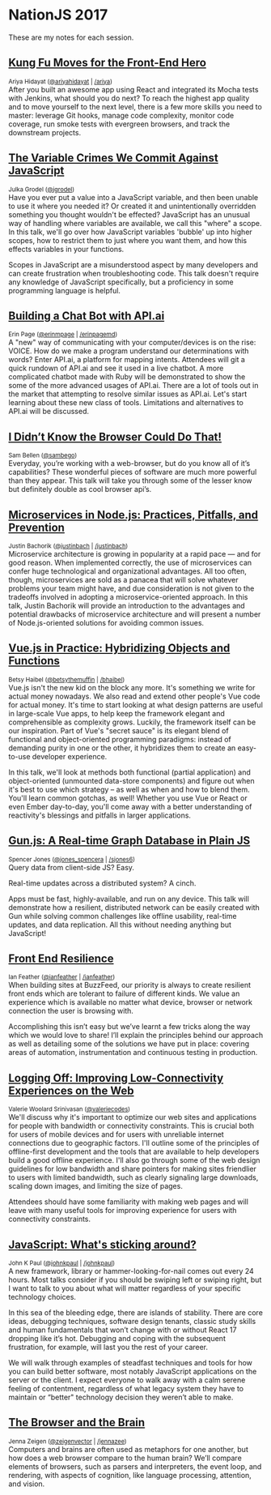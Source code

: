 # NationJS 2017
These are my notes for each session.

## [Kung Fu Moves for the Front-End Hero](https://github.com/nazrhyn/nationjs-2017-notes/blob/master/sessions/01-kung-fu-moves-for-the-front-end-hero.md)
<sup>Ariya Hidayat ([@ariyahidayat](https://twitter.com/ariyahidayat) | [/ariya](https://github.com/ariya))</sup>   
After you built an awesome app using React and integrated its Mocha tests with Jenkins, what should you do next? To reach the highest app quality and to move yourself to the next level, there is a few more skills you need to master: leverage Git hooks, manage code complexity, monitor code coverage, run smoke tests with evergreen browsers, and track the downstream projects.

## [The Variable Crimes We Commit Against JavaScript](https://github.com/nazrhyn/nationjs-2017-notes/blob/master/sessions/02-the-variable-crimes-we-commit-against-javascript.md)
<sup>Julka Grodel ([@jgrodel](https://twitter.com/jgrodel))</sup>   
Have you ever put a value into a JavaScript variable, and then been unable to use it where you needed it? Or created it and unintentionally overridden something you thought wouldn't be effected? JavaScript has an unusual way of handling where variables are available, we call this "where" a scope. In this talk, we'll go over how JavaScript variables 'bubble' up into higher scopes, how to restrict them to just where you want them, and how this effects variables in your functions.

Scopes in JavaScript are a misunderstood aspect by many developers and can create frustration when troubleshooting code. This talk doesn't require any knowledge of JavaScript specifically, but a proficiency in some programming language is helpful.

## [Building a Chat Bot with API.ai](https://github.com/nazrhyn/nationjs-2017-notes/blob/master/sessions/03-building-a-chat-bot-with-apiai.md)
<sup>Erin Page ([@erinmpage](https://twitter.com/erinmpage) | [/erinpagemd](https://github.com/erinpagemd))</sup>   
A "new" way of communicating with your computer/devices is on the rise: VOICE. How do we make a program understand our determinations with words? Enter API.ai, a platform for mapping intents. Attendees will git a quick rundown of API.ai and see it used in a live chatbot. A more complicated chatbot made with Ruby will be demonstrated to show the some of the more advanced usages of API.ai. There are a lot of tools out in the market that attempting to resolve similar issues as API.ai. Let's start learning about these new class of tools. Limitations and alternatives to API.ai will be discussed.

## [I Didn’t Know the Browser Could Do That!](https://github.com/nazrhyn/nationjs-2017-notes/blob/master/sessions/04-i-didnt-know-the-browser-could-do-that.md)
<sup>Sam Bellen ([@sambego](https://twitter.com/sambego))</sup>   
Everyday, you’re working with a web-browser, but do you know all of it’s capabilities? These wonderful pieces of software are much more powerful than they appear. This talk will take you through some of the lesser know but definitely double as cool browser api’s.

## [Microservices in Node.js: Practices, Pitfalls, and Prevention](https://github.com/nazrhyn/nationjs-2017-notes/blob/master/sessions/05-microservices-in-nodejs.md)
<sup>Justin Bachorik ([@justinbach](https://twitter.com/justinbach) | [/justinbach](https://github.com/justinbach))</sup>   
Microservice architecture is growing in popularity at a rapid pace — and for good reason. When implemented correctly, the use of microservices can confer huge technological and organizational advantages. All too often, though, microservices are sold as a panacea that will solve whatever problems your team might have, and due consideration is not given to the tradeoffs involved in adopting a microservice-oriented approach. In this talk, Justin Bachorik will provide an introduction to the advantages and potential drawbacks of microservice architecture and will present a number of Node.js-oriented solutions for avoiding common issues.

## [Vue.js in Practice: Hybridizing Objects and Functions](https://github.com/nazrhyn/nationjs-2017-notes/blob/master/sessions/06-vuejs-in-practice.md)
<sup>Betsy Haibel ([@betsythemuffin](https://twitter.com/betsythemuffin) | [/bhaibel](https://github.com/bhaibel))</sup>   
Vue.js isn't the new kid on the block any more. It's something we write for actual money nowadays. We also read and extend other people's Vue code for actual money. It's time to start looking at what design patterns are useful in large-scale Vue apps, to help keep the framework elegant and comprehensible as complexity grows. Luckily, the framework itself can be our inspiration. Part of Vue's "secret sauce" is its elegant blend of functional and object-oriented programming paradigms: instead of demanding purity in one or the other, it hybridizes them to create an easy-to-use developer experience.

In this talk, we'll look at methods both functional (partial application) and object-oriented (unmounted data-store components) and figure out when it's best to use which strategy – as well as when and how to blend them. You'll learn common gotchas, as well! Whether you use Vue or React or even Ember day-to-day, you'll come away with a better understanding of reactivity's blessings and pitfalls in larger applications.

## [Gun.js: A Real-time Graph Database in Plain JS](https://github.com/nazrhyn/nationjs-2017-notes/blob/master/sessions/07-gunjs-a-real-time-graph-database-in-plain-js.md)
<sup>Spencer Jones ([@jones_spencera](https://twitter.com/jones_spencera) | [/sjones6](https://github.com/sjones6))</sup>   
Query data from client-side JS? Easy.

Real-time updates across a distributed system? A cinch.

Apps must be fast, highly-available, and run on any device. This talk will demonstrate how a resilient, distributed network can be easily created with Gun while solving common challenges like offline usability, real-time updates, and data replication. All this without needing anything but JavaScript!

## [Front End Resilience](https://github.com/nazrhyn/nationjs-2017-notes/blob/master/sessions/08-front-end-resilience.md)
<sup>Ian Feather ([@ianfeather](https://twitter.com/ianfeather) | [/ianfeather](https://github.com/ianfeather))</sup>   
When building sites at BuzzFeed, our priority is always to create resilient front ends which are tolerant to failure of different kinds. We value an experience which is available no matter what device, browser or network connection the user is browsing with.

Accomplishing this isn’t easy but we’ve learnt a few tricks along the way which we would love to share! I’ll explain the principles behind our approach as well as detailing some of the solutions we have put in place: covering areas of automation, instrumentation and continuous testing in production.

## [Logging Off: Improving Low-Connectivity Experiences on the Web](https://github.com/nazrhyn/nationjs-2017-notes/blob/master/sessions/09-logging-off.md)
<sup>Valerie Woolard Srinivasan ([@valeriecodes](https://twitter.com/valeriecodes))</sup>   
We'll discuss why it's important to optimize our web sites and applications for people with bandwidth or connectivity constraints. This is crucial both for users of mobile devices and for users with unreliable internet connections due to geographic factors. I'll outline some of the principles of offline-first development and the tools that are available to help developers build a good offline experience. I'll also go through some of the web design guidelines for low bandwidth and share pointers for making sites friendlier to users with limited bandwidth, such as clearly signaling large downloads, scaling down images, and limiting the size of pages.

Attendees should have some familiarity with making web pages and will leave with many useful tools for improving experience for users with connectivity constraints.

## [JavaScript: What's sticking around?](https://github.com/nazrhyn/nationjs-2017-notes/blob/master/sessions/10-javascript-whats-sticking-around.md)
<sup>John K Paul ([@johnkpaul](https://twitter.com/johnkpaul) | [/johnkpaul](https://github.com/johnkpaul))</sup>   
A new framework, library or hammer-looking-for-nail comes out every 24 hours. Most talks consider if you should be swiping left or swiping right, but I want to talk to you about what will matter regardless of your specific technology choices.

In this sea of the bleeding edge, there are islands of stability. There are core ideas, debugging techniques, software design tenants, classic study skills and human fundamentals that won’t change with or without React 17 dropping like it’s hot. Debugging and coping with the subsequent frustration, for example, will last you the rest of your career.

We will walk through examples of steadfast techniques and tools for how you can build better software, most notably JavaScript applications on the server or the client. I expect everyone to walk away with a calm serene feeling of contentment, regardless of what legacy system they have to maintain or “better" technology decision they weren’t able to make.

## [The Browser and the Brain](https://github.com/nazrhyn/nationjs-2017-notes/blob/master/sessions/11-the-browser-and-the-brain.md)
<sup>Jenna Zeigen ([@zeigenvector](https://twitter.com/zeigenvector) | [/jennazee](https://github.com/jennazee))</sup>   
Computers and brains are often used as metaphors for one another, but how does a web browser compare to the human brain? We’ll compare elements of browsers, such as parsers and interpreters, the event loop, and rendering, with aspects of cognition, like language processing, attention, and vision.
